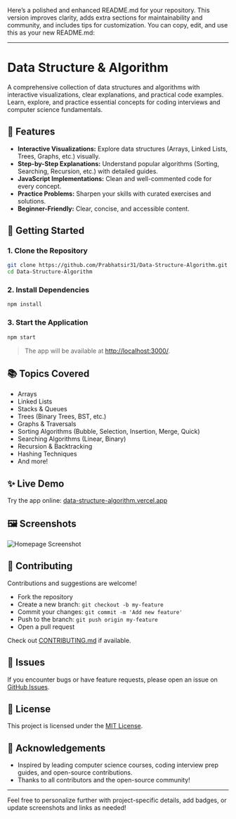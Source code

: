 Here’s a polished and enhanced README.md for your repository. This version improves clarity, adds extra sections for maintainability and community, and includes tips for customization. You can copy, edit, and use this as your new README.md:

---

# Data Structure & Algorithm

A comprehensive collection of data structures and algorithms with interactive visualizations, clear explanations, and practical code examples. Learn, explore, and practice essential concepts for coding interviews and computer science fundamentals.

## 🌟 Features

- **Interactive Visualizations:** Explore data structures (Arrays, Linked Lists, Trees, Graphs, etc.) visually.
- **Step-by-Step Explanations:** Understand popular algorithms (Sorting, Searching, Recursion, etc.) with detailed guides.
- **JavaScript Implementations:** Clean and well-commented code for every concept.
- **Practice Problems:** Sharpen your skills with curated exercises and solutions.
- **Beginner-Friendly:** Clear, concise, and accessible content.

## 🚀 Getting Started

### 1. Clone the Repository

```bash
git clone https://github.com/Prabhatsir31/Data-Structure-Algorithm.git
cd Data-Structure-Algorithm
```

### 2. Install Dependencies

```bash
npm install
```

### 3. Start the Application

```bash
npm start
```

> The app will be available at [http://localhost:3000/](http://localhost:3000/).

## 📚 Topics Covered

- Arrays
- Linked Lists
- Stacks & Queues
- Trees (Binary Trees, BST, etc.)
- Graphs & Traversals
- Sorting Algorithms (Bubble, Selection, Insertion, Merge, Quick)
- Searching Algorithms (Linear, Binary)
- Recursion & Backtracking
- Hashing Techniques
- And more!

## ✨ Live Demo

Try the app online: [data-structure-algorithm.vercel.app](https://data-structure-algorithm.vercel.app/)

## 🖼️ Screenshots

<!-- Replace with actual image links -->
![Homepage Screenshot](link-to-screenshot)

## 🤝 Contributing

Contributions and suggestions are welcome!

- Fork the repository
- Create a new branch: `git checkout -b my-feature`
- Commit your changes: `git commit -m 'Add new feature'`
- Push to the branch: `git push origin my-feature`
- Open a pull request

Check out [CONTRIBUTING.md](CONTRIBUTING.md) if available.

## 🐞 Issues

If you encounter bugs or have feature requests, please open an issue on [GitHub Issues](https://github.com/Prabhatsir31/Data-Structure-Algorithm/issues).

## 📄 License

This project is licensed under the [MIT License](LICENSE).

## 🙏 Acknowledgements

- Inspired by leading computer science courses, coding interview prep guides, and open-source contributions.
- Thanks to all contributors and the open-source community!

---

Feel free to personalize further with project-specific details, add badges, or update screenshots and links as needed!
